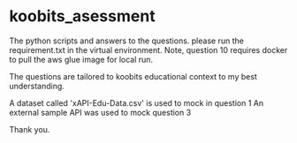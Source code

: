 # koobits_asessment

The python scripts and answers to the questions.
please run the requirement.txt in the virtual environment.
Note, question 10 requires docker to pull the aws glue image for local run.

The questions are tailored to koobits educational context to my best understanding.

A dataset called 'xAPI-Edu-Data.csv' is used to mock in question 1
An external sample API was used to mock question 3

Thank you.
